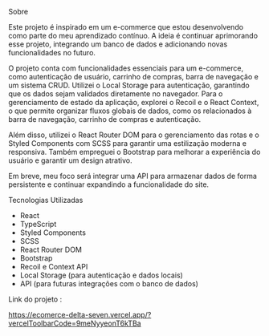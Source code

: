  Sobre

Este projeto é inspirado em um e-commerce que estou desenvolvendo como parte do meu aprendizado contínuo. A ideia é continuar aprimorando esse projeto, integrando um banco de dados e adicionando novas funcionalidades no futuro.

O projeto conta com funcionalidades essenciais para um e-commerce, como autenticação de usuário, carrinho de compras, barra de navegação e um sistema CRUD. Utilizei o Local Storage para autenticação, garantindo que os dados sejam validados diretamente no navegador. Para o gerenciamento de estado da aplicação, explorei o Recoil e o React Context, o que permite organizar fluxos globais de dados, como os relacionados à barra de navegação, carrinho de compras e autenticação.

Além disso, utilizei o React Router DOM para o gerenciamento das rotas e o Styled Components com SCSS para garantir uma estilização moderna e responsiva. Também empreguei o Bootstrap para melhorar a experiência do usuário e garantir um design atrativo.

Em breve, meu foco será integrar uma API para armazenar dados de forma persistente e continuar expandindo a funcionalidade do site.

Tecnologias Utilizadas

- React
- TypeScript
- Styled Components
- SCSS
- React Router DOM
- Bootstrap
- Recoil e Context API
- Local Storage (para autenticação e dados locais)
- API (para futuras integrações com o banco de dados)

Link do projeto :

https://ecomerce-delta-seven.vercel.app/?vercelToolbarCode=9meNyyeonT6kTBa
 


